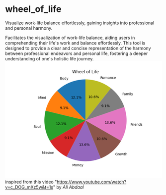 # wheel_of_life
Visualize work-life balance effortlessly, gaining insights into professional and personal harmony.


Facilitates the visualization of work-life balance, aiding users in comprehending their life's work and balance effortlessly. This tool is designed to provide a clear and concise representation of the harmony between professional endeavors and personal life, fostering a deeper understanding of one's holistic life journey.
![example](Figure_2.png)
inspired from this video "https://www.youtube.com/watch?v=c_DOG_mXz5w&t=1s" by *Ali Abdaal*